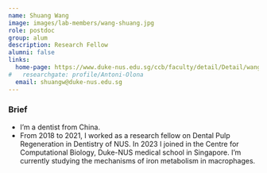 ```yaml
---
name: Shuang Wang
image: images/lab-members/wang-shuang.jpg
role: postdoc
group: alum
description: Research Fellow
alumni: false
links:
  home-page: https://www.duke-nus.edu.sg/ccb/faculty/detail/Detail/wang-shuang
#   researchgate: profile/Antoni-Olona
  email: shuangw@duke-nus.edu.sg
---
```

### Brief
- I’m a dentist from China.
- From 2018 to 2021, I worked as a research fellow on Dental Pulp Regeneration in Dentistry of NUS. In 2023 I joined in the Centre for Computational Biology, Duke-NUS medical school in Singapore. I’m currently studying the mechanisms of iron metabolism in macrophages. 
